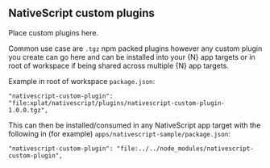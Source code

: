 ## NativeScript custom plugins

Place custom plugins here.

Common use case are `.tgz` npm packed plugins however any custom plugin you create can go here and can be installed into your {N} app targets or in root of workspace if being shared across multiple {N} app targets.

Example in root of workspace `package.json`:

```
"nativescript-custom-plugin": "file:xplat/nativescript/plugins/nativescript-custom-plugin-1.0.0.tgz",
```

This can then be installed/consumed in any NativeScript app target with the following in (for example) `apps/nativescript-sample/package.json`:

```
"nativescript-custom-plugin": "file:../../node_modules/nativescript-custom-plugin",
```
